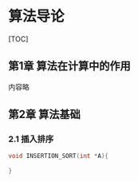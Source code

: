 # 算法导论

[TOC]

## 第1章 算法在计算中的作用

内容略

## 第2章 算法基础

### 2.1 插入排序

``` C
void INSERTION_SORT(int *A){
    
}
```

